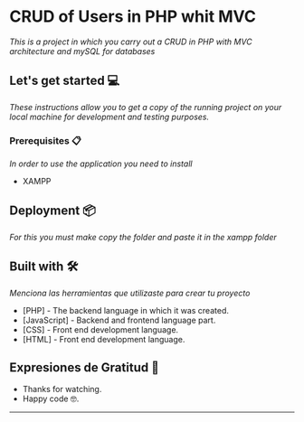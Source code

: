 # CRUD of Users in PHP whit MVC

_This is a project in which you carry out a CRUD in PHP with MVC architecture and mySQL  for databases_

## Let's get started 💻

_These instructions allow you to get a copy of the running project on your local machine for development and testing purposes._

### Prerequisites 📋

_In order to use the application you need to install_

* XAMPP

## Deployment 📦

_For this you must make copy the folder and paste it in the xampp folder_

## Built with 🛠️

_Menciona las herramientas que utilizaste para crear tu proyecto_

* [PHP] - The backend language in which it was created.
* [JavaScript] - Backend and frontend language part.
* [CSS] - Front end development language.
* [HTML] - Front end development language.

## Expresiones de Gratitud 🎁

* Thanks for watching. 
* Happy code 🤓.

---
